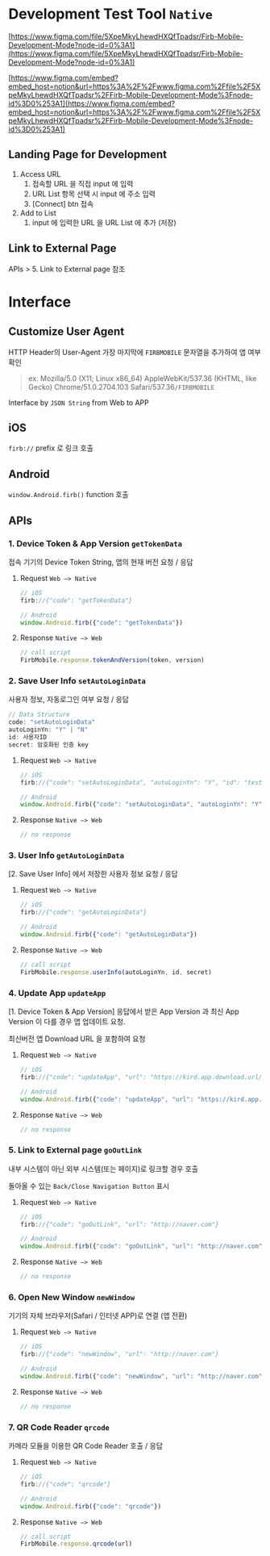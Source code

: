 # Development Test Tool `Native`

[https://www.figma.com/file/5XpeMkyLhewdHXQfTpadsr/Firb-Mobile-Development-Mode?node-id=0%3A1](https://www.figma.com/file/5XpeMkyLhewdHXQfTpadsr/Firb-Mobile-Development-Mode?node-id=0%3A1)

[https://www.figma.com/embed?embed_host=notion&url=https%3A%2F%2Fwww.figma.com%2Ffile%2F5XpeMkyLhewdHXQfTpadsr%2FFirb-Mobile-Development-Mode%3Fnode-id%3D0%253A1](https://www.figma.com/embed?embed_host=notion&url=https%3A%2F%2Fwww.figma.com%2Ffile%2F5XpeMkyLhewdHXQfTpadsr%2FFirb-Mobile-Development-Mode%3Fnode-id%3D0%253A1)

## Landing Page for Development

1. Access URL
    1. 접속할 URL 을 직접 input 에 입력
    2. URL List 항목 선택 시 input 에 주소 입력
    3. [Connect] btn 접속
2. Add to List
    1. input 에 입력한 URL 을 URL List 에 추가 (저장)

## Link to External Page

APIs > 5. Link to External page 참조

# Interface

## Customize User Agent

HTTP Header의 User-Agent 가장 마지막에 `FIRBMOBILE` 문자열을 추가하여 앱 여부 확인

> ex. Mozilla/5.0 (X11; Linux x86_64) AppleWebKit/537.36 (KHTML, like Gecko) Chrome/51.0.2704.103 Safari/537.36`/FIRBMOBILE`

Interface by `JSON String` from Web to APP

## iOS

`firb://` prefix 로 링크 호출

## Android

`window.Android.firb()` function 호출

## APIs

### 1. Device Token & App Version  `getTokenData`

접속 기기의 Device Token String, 앱의 현재 버전 요청 / 응답

1. Request `Web —> Native`

    ```jsx
    // iOS
    firb://{"code": "getTokenData"}

    // Android
    window.Android.firb({"code": "getTokenData"})
    ```

2. Response `Native —> Web`

    ```jsx
    // call script
    FirbMobile.response.tokenAndVersion(token, version)
    ```

### 2. Save User Info  `setAutoLoginData`

사용자 정보, 자동로그인 여부 요청 / 응답

```jsx
// Data Structure
code: "setAutoLoginData"
autoLoginYn: "Y" | "N"
id: 사용자ID
secret: 암호화된 인증 key
```

1. Request `Web —> Native`

    ```jsx
    // iOS
    firb://{"code": "setAutoLoginData", "autoLoginYn": "Y", "id": "test001", "secret": "4O2YDhbHf2IdL+hpm/1+ww=="}

    // Android
    window.Android.firb({"code": "setAutoLoginData", "autoLoginYn": "Y", "id": "test001", "secret": "4O2YDhbHf2IdL+hpm/1+ww=="})
    ```

2. Response `Native —> Web`

    ```jsx
    // no response
    ```

### 3. User Info  `getAutoLoginData`

[2. Save User Info] 에서 저장한 사용자 정보 요청 / 응답

1. Request `Web —> Native`

    ```jsx
    // iOS
    firb://{"code": "getAutoLoginData"}

    // Android
    window.Android.firb({"code": "getAutoLoginData"})
    ```

2. Response `Native —> Web`

    ```jsx
    // call script
    FirbMobile.response.userInfo(autoLoginYn, id, secret)
    ```

### 4. Update App  `updateApp`

[1. Device Token & App Version] 응답에서 받은 App Version 과 최신 App Version 이 다를 경우 앱 업데이트 요청.

최신버전 앱 Download URL 을 포함하여 요청

1. Request `Web —> Native`

    ```jsx
    // iOS
    firb://{"code": "updateApp", "url": "https://kird.app.download.url/kird.plist"}

    // Android
    window.Android.firb({"code": "updateApp", "url": "https://kird.app.download.url/kird.apk"})
    ```

2. Response `Native —> Web`

    ```jsx
    // no response
    ```

### 5. Link to External page  `goOutLink`

내부 시스템이 아닌 외부 시스템(또는 페이지)로 링크할 경우 호출

돌아올 수 있는 `Back/Close Navigation Button` 표시

1. Request `Web —> Native`

    ```jsx
    // iOS
    firb://{"code": "goOutLink", "url": "http://naver.com"}

    // Android
    window.Android.firb({"code": "goOutLink", "url": "http://naver.com"})
    ```

2. Response `Native —> Web`

    ```jsx
    // no response
    ```

### 6. Open New Window  `newWindow`

기기의 자체 브라우저(Safari / 인터넷 APP)로 연결 (앱 전환)

1. Request `Web —> Native`

    ```jsx
    // iOS
    firb://{"code": "newWindow", "url": "http://naver.com"}

    // Android
    window.Android.firb({"code": "newWindow", "url": "http://naver.com"})
    ```

2. Response `Native —> Web`

    ```jsx
    // no response
    ```

### 7. QR Code Reader  `qrcode`

카메라 모듈을 이용한 QR Code Reader 호출 / 응답

1. Request `Web —> Native`

    ```jsx
    // iOS
    firb://{"code": "qrcode"}

    // Android
    window.Android.firb({"code": "qrcode"})
    ```

2. Response `Native —> Web`

    ```jsx
    // call script
    FirbMobile.response.qrcode(url)
    ```
